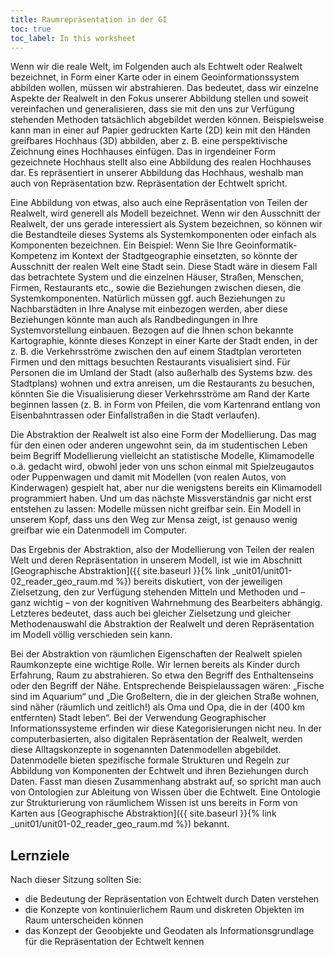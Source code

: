 ```yaml
---
title: Raumrepräsentation in der GI
toc: true
toc_label: In this worksheet
---
```


Wenn wir die reale Welt, im Folgenden auch als Echtwelt oder Realwelt bezeichnet, in Form einer Karte oder in einem Geoinformationssystem abbilden wollen, müssen wir abstrahieren. Das bedeutet, dass wir einzelne Aspekte der Realwelt in den Fokus unserer Abbildung stellen und soweit vereinfachen und generalisieren, dass sie mit den uns zur Verfügung stehenden Methoden tatsächlich abgebildet werden können.<!--more--> Beispielsweise kann man in einer auf Papier gedruckten Karte (2D) kein mit den Händen greifbares Hochhaus (3D) abbilden, aber z. B. eine perspektivische Zeichnung eines Hochhauses einfügen. Das in irgendeiner Form gezeichnete Hochhaus stellt also eine Abbildung des realen Hochhauses dar. Es repräsentiert in unserer Abbildung das Hochhaus, weshalb man auch von Repräsentation bzw. Repräsentation der Echtwelt spricht.


Eine Abbildung von etwas, also auch eine Repräsentation von Teilen der Realwelt, wird generell als Modell bezeichnet. Wenn wir den Ausschnitt der Realwelt, der uns gerade interessiert als System bezeichnen, so können wir die Bestandteile dieses Systems als Systemkomponenten oder einfach als Komponenten bezeichnen. Ein Beispiel: Wenn Sie Ihre Geoinformatik-Kompetenz im Kontext der Stadtgeographie einsetzten, so könnte der Ausschnitt der realen Welt eine Stadt sein. Diese Stadt wäre in diesem Fall das betrachtete System und die einzelnen Häuser, Straßen, Menschen, Firmen, Restaurants etc., sowie die Beziehungen zwischen diesen, die Systemkomponenten. Natürlich müssen ggf. auch Beziehungen zu Nachbarstädten in Ihre Analyse mit einbezogen werden, aber diese Beziehungen könnte man auch als Randbedingungen in Ihre Systemvorstellung einbauen. Bezogen auf die Ihnen schon bekannte Kartographie, könnte dieses Konzept in einer Karte der Stadt enden, in der z. B. die Verkehrsströme zwischen den auf einem Stadtplan verorteten Firmen und den mittags besuchten Restaurants visualisiert sind. Für Personen die im Umland der Stadt (also außerhalb des Systems bzw. des Stadtplans) wohnen und extra anreisen, um die Restaurants zu besuchen, könnten Sie die Visualisierung dieser Verkehrsströme am Rand der Karte beginnen lassen (z. B. in Form von Pfeilen, die vom Kartenrand entlang von Eisenbahntrassen oder Einfallstraßen in die Stadt verlaufen).

Die Abstraktion der Realwelt ist also eine Form der Modellierung. Das mag für den einen oder anderen ungewohnt sein, da im studentischen Leben beim Begriff Modellierung vielleicht an statistische Modelle, Klimamodelle o.ä. gedacht wird, obwohl jeder von uns schon einmal mit Spielzeugautos oder Puppenwagen und damit mit Modellen (von realen Autos, von Kinderwagen) gespielt hat, aber nur die wenigstens bereits ein Klimamodell programmiert haben. Und um das nächste Missverständnis gar nicht erst entstehen zu lassen: Modelle müssen nicht greifbar sein. Ein Modell in unserem Kopf, dass uns den Weg zur Mensa zeigt, ist genauso wenig greifbar wie ein Datenmodell im Computer.

Das Ergebnis der Abstraktion, also der Modellierung von Teilen der realen Welt und deren Repräsentation in unserem Modell, ist wie im Abschnitt  [Geographische Abstraktion]({{ site.baseurl }}{% link _unit01/unit01-02_reader_geo_raum.md %}) bereits diskutiert, von der jeweiligen Zielsetzung, den zur Verfügung stehenden Mitteln und Methoden und – ganz wichtig – von der kognitiven Wahrnehmung des Bearbeiters abhängig. Letzteres bedeutet, dass auch bei gleicher Zielsetzung und gleicher Methodenauswahl die Abstraktion der Realwelt und deren Repräsentation im Modell völlig verschieden sein kann.

Bei der Abstraktion von räumlichen Eigenschaften der Realwelt spielen Raumkonzepte eine wichtige Rolle. Wir lernen bereits als Kinder durch Erfahrung, Raum zu abstrahieren. So etwa den Begriff des Enthaltenseins oder den Begriff der Nähe. Entsprechende Beispielaussagen wären: „Fische sind im Aquarium“ und „Die Großeltern, die in der gleichen Straße wohnen, sind näher (räumlich und zeitlich!) als Oma und Opa, die in der (400 km entfernten) Stadt leben“. Bei der Verwendung Geographischer Informationssysteme erfinden wir diese Kategorisierungen nicht neu. In der computerbasierten, also digitalen Repräsentation der Realwelt, werden diese Alltagskonzepte in sogenannten Datenmodellen abgebildet. Datenmodelle bieten spezifische formale Strukturen und Regeln zur Abbildung von Komponenten der Echtwelt und ihren Beziehungen durch Daten. Fasst man diesen Zusammenhang abstrakt auf, so spricht man auch von Ontologien zur Ableitung von Wissen über die Echtwelt. Eine Ontologie zur Strukturierung von räumlichem Wissen ist uns bereits in Form von Karten aus [Geographische Abstraktion]({{ site.baseurl }}{% link _unit01/unit01-02_reader_geo_raum.md %}) bekannt. 

## Lernziele 


Nach dieser Sitzung sollten Sie:

  *  die Bedeutung der Repräsentation von Echtwelt durch Daten verstehen
  *  die Konzepte von kontinuierlichem Raum und diskreten Objekten im Raum unterscheiden können
  *  das Konzept der Geoobjekte und Geodaten als Informationsgrundlage für die Repräsentation der Echtwelt kennen
 
